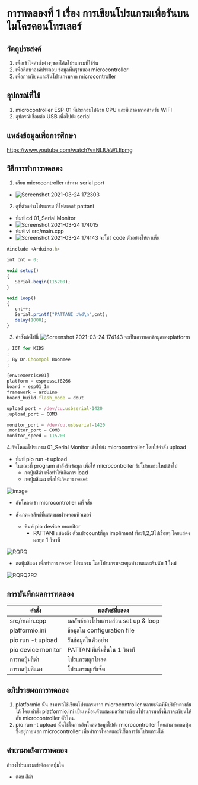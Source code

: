 
# การทดลองที่ 1 เรื่อง การเขียนโปรแกรมเพื่อรันบนไมโครคอนโทรเลอร์

## วัตถุประสงค์
 1. เพื่อเข้าใจคำสั่งต่างๆของโค้ดโปรแกรมที่ใช้รัน
 1. เพื่อศึกษาองค์ประกอบ ข้อมูลพื้นฐานของ microcontroller
 1. เพื่อการเขียนและรันโปรแกรมจาก microcontroller

## อุปกรณ์ที่ใช้ 
  1. microcontroller ESP-01 ที่ประกอบไปด้วย CPU และมีเสาอากาศสำหรับ WIFI 
  1. อุปกรณ์เชื่อมต่อ USB เพื่อไปยัง serial 
## แหล่งข้อมูลเพื่อการศึกษา
  https://www.youtube.com/watch?v=NLIUsWLEpmg
  
## วิธีการทำการทดลอง 
1. เสียบ microcontroller เข้าทาง serial port
 * ![Screenshot 2021-03-24 172303](https://user-images.githubusercontent.com/81258597/112295479-86eca100-8cc6-11eb-8868-8c1773c470cb.png)
2. ดูที่ตัวอย่างโปรแกรม ที่โฟลเดอร์ pattani 
 * พิมพ์ cd 01_Serial Monitor
 * ![Screenshot 2021-03-24 174015](https://user-images.githubusercontent.com/81258597/112297151-1d6d9200-8cc8-11eb-8bf7-ebca00c4b1b5.png)
 * พิมพ์ vi src/main.cpp
 * ![Screenshot 2021-03-24 174143](https://user-images.githubusercontent.com/81258597/112297268-468e2280-8cc8-11eb-902f-1083b1610e8f.png)
 จะโชว์ code ตัวอย่างให้เราเห็น
 ```Javascript
 #include <Arduino.h>

int cnt = 0;

void setup()
{
	Serial.begin(115200);
}

void loop()
{
	cnt++;
	Serial.printf("PATTANI :%d\n",cnt);
	delay(1000);
}
```

3. คำสั่งต่อไปนี้ ![Screenshot 2021-03-24 174143](https://user-images.githubusercontent.com/81258597/112302624-dda9a900-8ccd-11eb-8f1a-6552084ee02f.png) จะเป็นการบอกข้อมูลของplatform
 
```Javascript
; IOT for KIDS
;
; By Dr.Choompol Boonmee
; 

[env:exercise01]
platform = espressif8266
board = esp01_1m
framework = arduino
board_build.flash_mode = dout

upload_port = /dev/cu.usbserial-1420
;upload_port = COM3

monitor_port = /dev/cu.usbserial-1420
;monitor_port = COM3
monitor_speed = 115200
```
4.อัพโหลดโปรแกรม 01_Serial Monitor เข้าไปยัง microcontroller โดยใช้คำสั่ง upload
- พิมพ์ pio run -t upload
- ในขณะที่ program กำลังรันข้อมูล เพื่อให้ microcontroller รับโปรแกรมใหม่เข้าไป
  - กดปุ่มสีดำ เพื่อทำให้เกิดการ load 
  - กดปุ่มสีแดง เพื่อให้เกิดการ reset

![image](https://user-images.githubusercontent.com/80879966/112024929-41659200-8b67-11eb-8684-a86257d30a28.jpg)

- อัพโหลดเข้า microcontroller เสร็จสิ้น

- สังเกตผลลัพธ์ที่แสดงผลผ่านคอมพิวเตอร์
  - พิมพ์ pio device monitor
    - PATTANI แสดงถึง ตัวแปรcountที่ถูก impliment ทีละ1,2,3ไปเรื่อยๆ โดยแสดงผลทุก 1 วินาที

![RQRQ](https://user-images.githubusercontent.com/81258597/112376729-613bb800-8d17-11eb-868b-026ae70144b4.png)


   - กดปุ่มสีแดง เพื่อทำการ reset โปรแกรม  โดยโปรแกรมจะหยุดทำงานและเริ่มนับ 1 ใหม่

![RQRQ2R2](https://user-images.githubusercontent.com/81258597/112376791-757fb500-8d17-11eb-8deb-a7e329f815b6.png)


## การบันทึกผลการทดลอง
คำสั่ง | ผลลัพธ์ที่แสดง
  ------------ | -------------
  src/main.cpp | ผลลัพธ์ของโปรแกรมส่วน set up & loop
  platformio.ini | ข้อมูลใน configuration file
  pio run -t upload | รันข้อมูลในตัวอย่าง
  pio device monitor | PATTANIที่เพิ่มขึ้นใน 1 วินาที
  การกดปุ่มสีดำ | โปรแกรมถูกโหลด
  การกดปุ่มสีแดง | โปรแกรมถูกรีเซ็ต
## อภิปรายผลการทดลอง
 1. platformio นั้น สามารถใช้เขียนโปรแกรมจาก microcontroller หลายชนิดที่มีบริษัทต่างกันได้ โดย คำสั่ง platformio.ini เป็นเหมือนตัวแสดงผลว่าการเขียนโปรแกรมครั้งนี้เราจะเขียนให้กับ microcontroller ตัวไหน
 2. pio run -t upload นั้นใช้ในการอัพโหลดข้อมูลไปยัง microcontroller โดยสามารถกดปุ่มซึ่งอยู่ภายนอก microcontroller เพื่อทำการโหลดและรีเซ็ตการรันโปรแกรมได้
## คำถามหลังการทดลอง
ถ้าลงโปรเเกรมเข้าต้องกดปุ่มใด 
* ตอบ สีดำ
